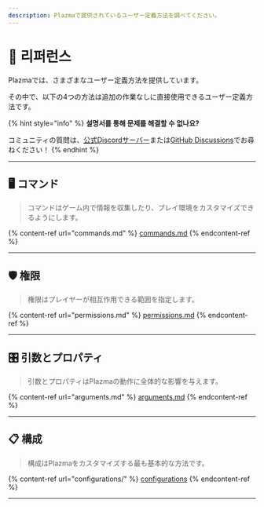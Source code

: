 ```yaml
---
description: Plazmaで提供されているユーザー定義方法を調べてください。
---
```


# 📜 리퍼런스

Plazmaでは、さまざまなユーザー定義方法を提供しています。

その中で、以下の4つの方法は追加の作業なしに直接使用できるユーザー定義方法です。

{% hint style="info" %}
**설명서를 통해 문제를 해결할 수 없나요?**

コミュニティの質問は、[公式Discordサーバー](https://discord.gg/MmfC52K8A8)または[GitHub Discussions](https://github.com/PlazmaMC/PlazmaBukkit/discussions)でお尋ねください！
{% endhint %}

***

## 🖥️ コマンド <a href="#id-1" id="id-1"></a>

> コマンドはゲーム内で情報を収集したり、プレイ環境をカスタマイズできるようにします。

{% content-ref url="commands.md" %}
[commands.md](commands.md)
{% endcontent-ref %}

***

## 🛡️ 権限 <a href="#id-2" id="id-2"></a>

> 権限はプレイヤーが相互作用できる範囲を指定します。

{% content-ref url="permissions.md" %}
[permissions.md](permissions.md)
{% endcontent-ref %}

***

## 🎛️ 引数とプロパティ <a href="#id-3" id="id-3"></a>

> 引数とプロパティはPlazmaの動作に全体的な影響を与えます。

{% content-ref url="arguments.md" %}
[arguments.md](arguments.md)
{% endcontent-ref %}

***

## 📋 構成 <a href="#id-4" id="id-4"></a>

> 構成はPlazmaをカスタマイズする最も基本的な方法です。

{% content-ref url="configurations/" %}
[configurations](configurations/)
{% endcontent-ref %}

***
